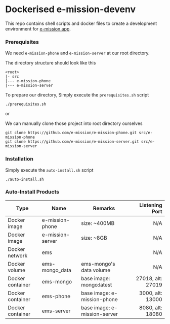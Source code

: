 # Dockerised e-mission-devenv 

This repo contains shell scripts and docker files to create a development environment for [e-mission app](https://github.com/e-mission).

### Prerequisites

We need `e-mission-phone` and `e-mission-server` at our root directory.

The directory structure should look like this

```
<root>
|- src
|--- e-mission-phone
|--- e-mission-server
```

To prepare our directory, Simply execute the `prerequisites.sh` script

```
./prerequisites.sh
```

or

We can manually clone those project into root directory ourselves

```
git clone https://github.com/e-mission/e-mission-phone.git src/e-mission-phone
git clone https://github.com/e-mission/e-mission-server.git src/e-mission-server
```

### Installation

Simply execute the `auto-install.sh` script

```
./auto-install.sh
```

### Auto-Install Products

| Type             | Name             | Remarks                      |    Listening Port |
|------------------|------------------|------------------------------|------------------:|
| Docker image     | e-mission-phone  | size: ~400MB                 |               N/A |
| Docker image     | e-mission-server | size: ~8GB                   |               N/A |
| Docker network   | ems              |                              |               N/A |
| Docker volume    | ems-mongo_data   | ems-mongo's data volume      |               N/A |
| Docker container | ems-mongo        | base image: mongo:latest     | 27018, alt: 27019 |
| Docker container | ems-phone        | base image: e-mission-phone  |  3000, alt: 13000 |
| Docker container | ems-server       | base image: e-mission-server |  8080, alt: 18080 |

